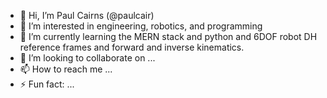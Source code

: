 - 👋 Hi, I’m Paul Cairns (@paulcair)
- 👀 I’m interested in engineering, robotics, and programming
- 🌱 I’m currently learning the MERN stack and python and 6DOF robot DH reference frames and forward and inverse kinematics.
- 💞️ I’m looking to collaborate on ...
- 📫 How to reach me ...
- ⚡ Fun fact: ...

<!---
paulcair/paulcair is a ✨ special ✨ repository because its `README.md` (this file) appears on your GitHub profile.
You can click the Preview link to take a look at your changes.
--->
